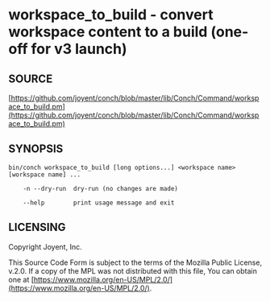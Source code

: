 # workspace\_to\_build - convert workspace content to a build (one-off for v3 launch)

## SOURCE

[https://github.com/joyent/conch/blob/master/lib/Conch/Command/workspace_to_build.pm](https://github.com/joyent/conch/blob/master/lib/Conch/Command/workspace_to_build.pm)

## SYNOPSIS

```
bin/conch workspace_to_build [long options...] <workspace name> [workspace name] ...

    -n --dry-run  dry-run (no changes are made)

    --help        print usage message and exit
```

## LICENSING

Copyright Joyent, Inc.

This Source Code Form is subject to the terms of the Mozilla Public License,
v.2.0. If a copy of the MPL was not distributed with this file, You can obtain
one at [https://www.mozilla.org/en-US/MPL/2.0/](https://www.mozilla.org/en-US/MPL/2.0/).
